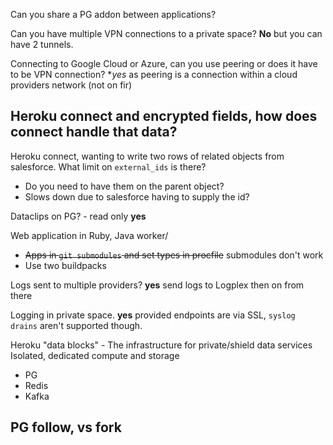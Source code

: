 Can you share a PG addon between applications?

Can you have multiple VPN connections to a private space?
**No** but you can have 2 tunnels.

Connecting to Google Cloud or Azure, can you use peering or does it have to be VPN connection? \*_yes_ as peering is a connection within a cloud providers network
(not on fir)

## Heroku connect and encrypted fields, how does connect handle that data?

Heroku connect, wanting to write two rows of related objects from salesforce. What limit on `external_ids` is there?

- Do you need to have them on the parent object?
- Slows down due to salesforce having to supply the id?

Dataclips on PG? - read only **yes**

Web application in Ruby, Java worker/

- ~~Apps in `git submodules` and set types in procfile~~ submodules don't work
- Use two buildpacks

Logs sent to multiple providers? **yes** send logs to Logplex then on from there

Logging in private space. **yes** provided endpoints are via SSL, `syslog drains` aren't supported though.

Heroku "data blocks" - The infrastructure for private/shield data services
Isolated, dedicated compute and storage

- PG
- Redis
- Kafka

## PG follow, vs fork
